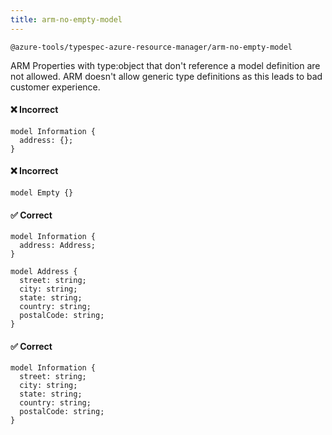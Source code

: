 ```yaml
---
title: arm-no-empty-model
---
```


```text title=- Full name-
@azure-tools/typespec-azure-resource-manager/arm-no-empty-model
```

ARM Properties with type:object that don't reference a model definition are not allowed. ARM doesn't allow generic type definitions as this leads to bad customer experience.

#### ❌ Incorrect

```tsp
model Information {
  address: {};
}
```

#### ❌ Incorrect

```tsp
model Empty {}
```

#### ✅ Correct

```tsp
model Information {
  address: Address;
}

model Address {
  street: string;
  city: string;
  state: string;
  country: string;
  postalCode: string;
}
```

#### ✅ Correct

```tsp
model Information {
  street: string;
  city: string;
  state: string;
  country: string;
  postalCode: string;
}
```
